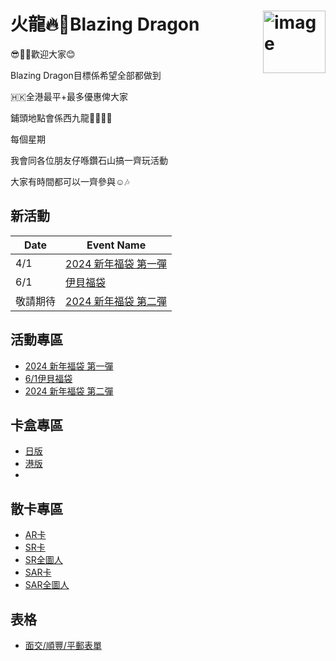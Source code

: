 

# <img src="https://github.com/blazingdragonhk/blazingdragonhk.github.io/assets/155500927/ba487534-1ae2-48a1-a708-9e89f5f51c11" alt="image" width="100" style="float: right; margin-left: 10px;"> 火龍🔥🐲Blazing Dragon 

😎✌🏻歡迎大家😊


Blazing Dragon目標係希望全部都做到

🇭🇰全港最平+最多優惠俾大家

鋪頭地點會係西九龍🐲🎄💕🎁

每個星期

我會同各位朋友仔喺鑽石山搞一齊玩活動

大家有時間都可以一齊參與☺️🎶


## 新活動

|Date|Event Name|
|---|---|
|4/1|[2024 新年福袋 第一彈](Event1.md)|
|6/1|[伊貝福袋](Event2.md)|
|敬請期待|[2024 新年福袋 第二彈](Event3.md)|


## 活動專區
- [2024 新年福袋 第一彈](Event1.md)
- [6/1伊貝福袋](Event2.md)
- [2024 新年福袋 第二彈](Event3.md)

## 卡盒專區
- [日版](Event1.md)
- [港版](Event1.md)
- 
## 散卡專區
- [AR卡](Event1.md)
- [SR卡](Event2.md)
- [SR全圖人](Event3.md)
- [SAR卡](Event3.md)
- [SAR全圖人](Event3.md)
  
## 表格
- [面交/順豐/平郵表單](Google_form.md)








